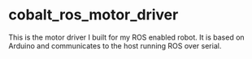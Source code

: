 # cobalt_ros_motor_driver
 This is the motor driver I built for my ROS enabled robot. It is based on Arduino and communicates to the host running ROS over serial. 

